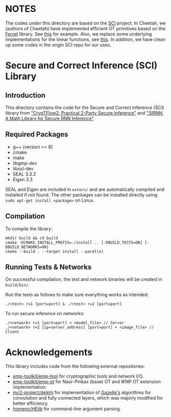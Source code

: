 # NOTES
The codes under this directory are based on the [SCI](https://github.com/mpc-msri/EzPC/tree/master/SCI) project.
In Cheetah, we (authors of Cheetah) have implemented efficient OT primitives based on the [Ferret](https://github.com/emp-toolkit/emp-ot/tree/master/emp-ot/ferret) library. See [this](src/OT/ferret/silent_ot.h) for example. Also, we replace some underlying implementations for the linear functions, see [this](src/library_fixed_uniform_cheetah.cpp).
In addition, we have clean up some codes in the origin SCI repo for our uses. 

# Secure and Correct Inference (SCI) Library

## Introduction
This directory contains the code for the Secure and Correct Inference (SCI) library from ["CrypTFlow2: Practical 2-Party Secure Inference"](https://eprint.iacr.org/2020/1002) and ["SIRNN: A Math Library for Secure RNN Inference"](https://eprint.iacr.org/2021/459).

## Required Packages
 - g++ (version >= 8)
 - cmake
 - make
 - libgmp-dev
 - libssl-dev  
 - SEAL 3.3.2
 - Eigen 3.3

SEAL and Eigen are included in `extern/` and are automatically compiled and installed if not found. The other packages can be installed directly using `sudo apt-get install <package>` on Linux.

## Compilation

To compile the library:

```
mkdir build && cd build
cmake -DCMAKE_INSTALL_PREFIX=./install .. [-DBUILD_TESTS=ON] [-DBUILD_NETWORKS=ON]
cmake --build . --target install --parallel
```

## Running Tests & Networks

On successful compilation, the test and network binaries will be created in `build/bin/`.

Run the tests as follows to make sure everything works as intended:

`./<test> r=1 [port=port] & ./<test> r=2 [port=port]`

To run secure inference on networks:

```
./<network> r=1 [port=port] < <model_file> // Server
./<network> r=2 [ip=server_address] [port=port] < <image_file> // Client
```

# Acknowledgements

This library includes code from the following external repositories:

 - [emp-toolkit/emp-tool](https://github.com/emp-toolkit/emp-tool/tree/c44566f40690d2f499aba4660f80223dc238eb03/emp-tool) for cryptographic tools and network I/O.
 - [emp-toolkit/emp-ot](https://github.com/emp-toolkit/emp-ot/tree/0f4a1e41a25cf1a034b5796752fde903a241f482/emp-ot) for Naor-Pinkas (base) OT and IKNP OT extension implementation.
 - [mc2-project/delphi](https://github.com/mc2-project/delphi/tree/de77cd7b896a2314fec205a8f67b257df46dd75c/rust/protocols-sys/c++/src/lib) for implementation of [Gazelle's](https://eprint.iacr.org/2018/073.pdf) algorithms for convolution and fully connected layers, which was majorly modified for better efficiency. 
 - [homenc/HElib](https://github.com/homenc/HElib/blob/6397b23e64c32fd6eab76bd7a08b95d8399503f4/src/NumbTh.h) for command-line argument parsing.
